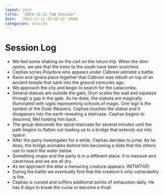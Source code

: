 ```yaml
---
layout: post
title:  "2024-11-11 ToW Session"
date:   2024-11-11 20:58:42 -0500
categories: session
---
```


# Session Log
- We feel some shaking on the cart on the return trip. When the door opens, we see that the trees to the south have been scorched.
- Cephas scries Polydora who appears under Calbrexi admidst a battle.
- Ravin and Ignara piece together that Calbrexi was rebuilt on top of an ancient temple that sank into the ground centuries ago.
- We approach the city and begin to search for the catacombs.
- Several statues are outside the gate, Oryn scales the wall and squeeze through a gap in the gate. As he does, the statues are magically illuminated with sigils representing schools of magic. One sigil is the symbol of the Dusk Weavers. Cephas touches the statue and it disappears into the earth revealing a staircase. Cephas begins to descend, Mel holding him back.
- The group descends the spiral staircase for several minutes until the path begins to flatten out leading us to a bridge that extends out into space.
- After the party investigates for a while, Cephas decides to jump. As he does, the bridge animates behind him becoming a slide that the others use to reach the water below.
- Something snaps and the party is in a different place. It is massive and cavernous and we are all dry.
- As we approach the altar a menacing creature appears. INITIATIVE!
- During the battle we eventually find that the creature's only vulnerability is fire.
- Cephas is cursed and suffers additional points of exhaustion daily. He has 6 days to break the curse or become a thrall.
